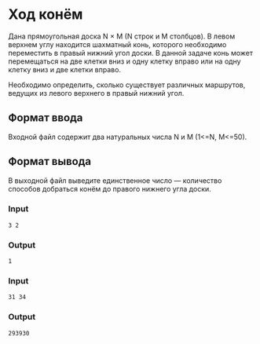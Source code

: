 # Ход конём

Дана прямоугольная доска N × M (N строк и M столбцов). В левом верхнем углу находится шахматный конь, которого необходимо переместить в правый нижний угол доски. В данной задаче конь может перемещаться на две клетки вниз и одну клетку вправо или на одну клетку вниз и две клетки вправо.

Необходимо определить, сколько существует различных маршрутов, ведущих из левого верхнего в правый нижний угол.

## Формат ввода
Входной файл содержит два натуральных числа N и M (1<=N, M<=50).

## Формат вывода
В выходной файл выведите единственное число — количество способов добраться конём до правого нижнего угла доски.

### Input
```text
3 2
```

### Output
```text
1
```

### Input
```text
31 34
```

### Output
```text
293930
```